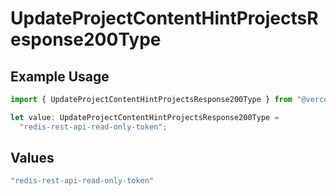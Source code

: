 # UpdateProjectContentHintProjectsResponse200Type

## Example Usage

```typescript
import { UpdateProjectContentHintProjectsResponse200Type } from "@vercel/sdk/models/operations/updateproject.js";

let value: UpdateProjectContentHintProjectsResponse200Type =
  "redis-rest-api-read-only-token";
```

## Values

```typescript
"redis-rest-api-read-only-token"
```
